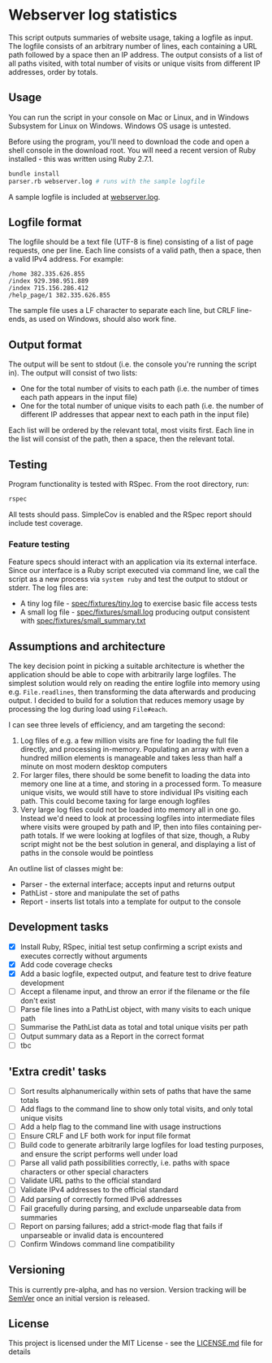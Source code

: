 # Webserver log statistics

This script outputs summaries of website usage, taking a logfile as input. The logfile consists of an arbitrary number of lines, each containing a URL path followed by a space then an IP address. The output consists of a list of all paths visited, with total number of visits or unique visits from different IP addresses, order by totals.

## Usage

You can run the script in your console on Mac or Linux, and in Windows Subsystem for Linux on Windows. Windows OS usage is untested.

Before using the program, you'll need to download the code and open a shell console in the download root. You will need a recent version of Ruby installed - this was written using Ruby 2.7.1.

```sh
bundle install
parser.rb webserver.log # runs with the sample logfile
```

A sample logfile is included at [webserver.log](webserver.log).

## Logfile format

The logfile should be a text file (UTF-8 is fine) consisting of a list of page requests, one per line. Each line consists of a valid path, then a space, then a valid IPv4 address. For example:

```
/home 382.335.626.855
/index 929.398.951.889
/index 715.156.286.412
/help_page/1 382.335.626.855
```

The sample file uses a LF character to separate each line, but CRLF line-ends, as used on Windows, should also work fine.

## Output format

The output will be sent to stdout (i.e. the console you're running the script in). The output will consist of two lists:

* One for the total number of visits to each path (i.e. the number of times each path appears in the input file)
* One for the total number of unique visits to each path (i.e. the number of different IP addresses that appear next to each path in the input file)

Each list will be ordered by the relevant total, most visits first. Each line in the list will consist of the path, then a space, then the relevant total.

## Testing

Program functionality is tested with RSpec. From the root directory, run:

```sh
rspec
```

All tests should pass. SimpleCov is enabled and the RSpec report should include test coverage.

### Feature testing

Feature specs should interact with an application via its external interface. Since our interface is a Ruby script executed via command line, we call the script as a new process via `system ruby` and test the output to stdout or stderr. The log files are:

* A tiny log file - [spec/fixtures/tiny.log](spec/fixtures/tiny.log) to exercise basic file access tests
* A small log file - [spec/fixtures/small.log](spec/fixtures/small.log) producing output consistent with [spec/fixtures/small_summary.txt](spec/fixtures/small_summary.txt)

## Assumptions and architecture

The key decision point in picking a suitable architecture is whether the application should be able to cope with arbitrarily large logfiles. The simplest solution would rely on reading the entire logfile into memory using e.g. `File.readlines`, then transforming the data afterwards and producing output. I decided to build for a solution that reduces memory usage by processing the log during load using `File#each`. 

I can see three levels of efficiency, and am targeting the second:

1. Log files of e.g. a few million visits are fine for loading the full file directly, and processing in-memory. Populating an array with even a hundred million elements is manageable and takes less than half a minute on most modern desktop computers
1. For larger files, there should be some benefit to loading the data into memory one line at a time, and storing in a processed form. To measure unique visits, we would still have to store individual IPs visiting each path. This could become taxing for large enough logfiles
1. Very large log files could not be loaded into memory all in one go. Instead we'd need to look at processing logfiles into intermediate files where visits were grouped by path and IP, then into files containing per-path totals. If we were looking at logfiles of that size, though, a Ruby script might not be the best solution in general, and displaying a list of paths in the console would be pointless

An outline list of classes might be:

* Parser - the external interface; accepts input and returns output
* PathList - store and manipulate the set of paths
* Report - inserts list totals into a template for output to the console

## Development tasks

- [x] Install Ruby, RSpec, initial test setup confirming a script exists and executes correctly without arguments
- [x] Add code coverage checks
- [x] Add a basic logfile, expected output, and feature test to drive feature development
- [ ] Accept a filename input, and throw an error if the filename or the file don't exist
- [ ] Parse file lines into a PathList object, with many visits to each unique path
- [ ] Summarise the PathList data as total and total unique visits per path
- [ ] Output summary data as a Report in the correct format
- [ ] tbc

## 'Extra credit' tasks

- [ ] Sort results alphanumerically within sets of paths that have the same totals 
- [ ] Add flags to the command line to show only total visits, and only total unique visits
- [ ] Add a help flag to the command line with usage instructions
- [ ] Ensure CRLF and LF both work for input file format
- [ ] Build code to generate arbitrarily large logfiles for load testing purposes, and ensure the script performs well under load
- [ ] Parse all valid path possibilities correctly, i.e. paths with space characters or other special characters
- [ ] Validate URL paths to the official standard
- [ ] Validate IPv4 addresses to the official standard
- [ ] Add parsing of correctly formed IPv6 addresses
- [ ] Fail gracefully during parsing, and exclude unparseable data from summaries
- [ ] Report on parsing failures; add a strict-mode flag that fails if unparseable or invalid data is encountered
- [ ] Confirm Windows command line compatibility

## Versioning

This is currently pre-alpha, and has no version. Version tracking will be [SemVer](https://semver.org/) once an initial version is released.

## License

This project is licensed under the MIT License - see the [LICENSE.md](LICENSE.md) file for details